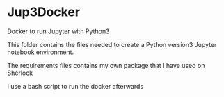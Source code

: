 # Jup3Docker
Docker to run Jupyter with Python3

This folder contains the files needed to create a Python version3 Jupyter notebook environment. 

The requirements files contains my own package that I have used on Sherlock

I use a bash script to run the docker afterwards
